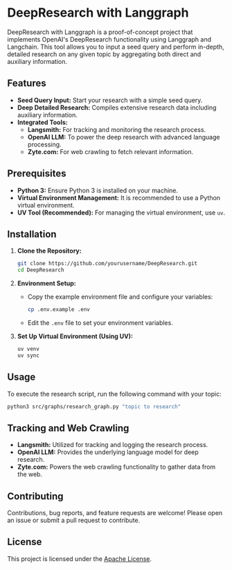 # DeepResearch with Langgraph

DeepResearch with Langgraph is a proof-of-concept project that implements OpenAI's DeepResearch functionality using Langgraph and Langchain. This tool allows you to input a seed query and perform in-depth, detailed research on any given topic by aggregating both direct and auxiliary information.

## Features

- **Seed Query Input:** Start your research with a simple seed query.
- **Deep Detailed Research:** Compiles extensive research data including auxiliary information.
- **Integrated Tools:**
  - **Langsmith:** For tracking and monitoring the research process.
  - **OpenAI LLM:** To power the deep research with advanced language processing.
  - **Zyte.com:** For web crawling to fetch relevant information.

## Prerequisites

- **Python 3:** Ensure Python 3 is installed on your machine.
- **Virtual Environment Management:** It is recommended to use a Python virtual environment.
- **UV Tool (Recommended):** For managing the virtual environment, use `uv`.

## Installation

1. **Clone the Repository:**

   ```bash
   git clone https://github.com/yourusername/DeepResearch.git
   cd DeepResearch
   ```

2. **Environment Setup:**

   - Copy the example environment file and configure your variables:

     ```bash
     cp .env.example .env
     ```

   - Edit the `.env` file to set your environment variables.

3. **Set Up Virtual Environment (Using UV):**

   ```bash
   uv venv
   uv sync
   ```

## Usage

To execute the research script, run the following command with your topic:

```bash
python3 src/graphs/research_graph.py "topic to research"
```

## Tracking and Web Crawling

- **Langsmith:** Utilized for tracking and logging the research process.
- **OpenAI LLM:** Provides the underlying language model for deep research.
- **Zyte.com:** Powers the web crawling functionality to gather data from the web.

## Contributing

Contributions, bug reports, and feature requests are welcome! Please open an issue or submit a pull request to contribute.

## License

This project is licensed under the [Apache License](LICENSE).
